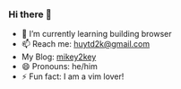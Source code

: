 ### Hi there 👋

- 🌱 I’m currently learning building browser
- 📫 Reach me: huytd2k@gmail.com
- My Blog: [mikey2key](https://mikey2key.vercel.app/)
- 😄 Pronouns: he/him
- ⚡ Fun fact: I am a vim lover!

